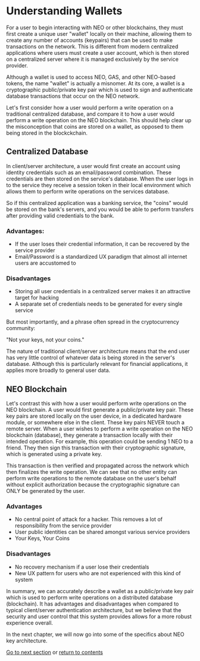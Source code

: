 
# Understanding Wallets
For a user to begin interacting with NEO or other blockchains, they must first create a unique user "wallet" locally on their machine, allowing them to create any number of accounts (keypairs) that can be used to make transactions on the network. This is different from modern centralized applications where users must create a user account, which is then stored on a centralized server where it is managed exclusively by the service provider. 

Although a wallet is used to access NEO, GAS, and other NEO-based tokens, the name "wallet" is actually a misnomer. At its core, a wallet is a cryptographic public/private key pair which is used to sign and authenticate database transactions that occur on the NEO network.

Let's first consider how a user would perform a write operation on a traditional centralized database, and compare it to how a user would perform a write operation on the NEO blockchain. This should help clear up the misconception that coins are stored on a wallet, as opposed to them being stored in the blockckchain.

## Centralized Database
In client/server architecture, a user would first create an account using identity credentials such as an email/password combination. These credentials are then stored on the service's database. When the user logs in to the service they receive a session token in their local environment which allows them to perform write operations on the services database.

So if this centralized application was a banking service, the "coins" would be stored on the bank's servers, and you would be able to perform transfers after providing valid credentials to the bank.


### Advantages:
* If the user loses their credential information, it can be recovered by the service provider
* Email/Password is a standardized UX paradigm that almost all internet users are accustomed to

### Disadvantages
* Storing all user credentials in a centralized server makes it an attractive target for hacking
* A separate set of credentials needs to be generated for every single service

But most importantly, and a phrase often spread in the cryptocurrency community:

"Not your keys, not your coins."

The nature of traditional client/server architecture means that the end user has very little control of whatever data is being stored in the server's database. Although this is particularly relevant for financial applications, it applies more broadly to general user data.


## NEO Blockchain
Let's contrast this with how a user would perform write operations on the NEO blockchain. A user would first generate a public/private key pair. These key pairs are stored locally on the user device, in a dedicated hardware module, or somewhere else in the client. These key pairs NEVER touch a remote server. When a user wishes to perform a write operation on the NEO blockchain (database), they generate a transaction locally with their intended operation. For example, this operation could be sending 1 NEO to a friend. They then sign this transaction with their cryptographic signature, which is generated using a private key.

This transaction is then verified and propagated across the network which then finalizes the write operation. We can see that no other entity can perform write operations to the remote database on the user's behalf without explicit authorization because the cryptographic signature can ONLY be generated by the user.

### Advantages
* No central point of attack for a hacker. This removes a lot of responsibility from the service provider
* User public identities can be shared amongst various service providers
* Your Keys, Your Coins

### Disadvantages
* No recovery mechanism if a user lose their credentials
* New UX pattern for users who are not experienced with this kind of system


In summary, we can accurately describe a wallet as a public/private key pair which is used to perform write operations on a distributed database (blockchain). It has advantages and disadvantages when compared to typical client/server authentication architecture, but we believe that the security and user control that this system provides allows for a more robust experience overall.

In the next chapter, we will now go into some of the specifics about NEO key architecture.

[Go to next section](2-Key_derivation_and_address_generation_on_NEO.md) or [return to contents](../index.md)


